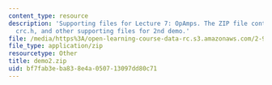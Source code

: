 ```yaml
---
content_type: resource
description: 'Supporting files for Lecture 7: OpAmps. The ZIP file contains: main.c,
  crc.h, and other supporting files for 2nd demo.'
file: /media/https%3A/open-learning-course-data-rc.s3.amazonaws.com/2-996-biomedical-devices-design-laboratory-fall-2007/bf7fab3eba838e4a050713097dd80c71_demo2.zip
file_type: application/zip
resourcetype: Other
title: demo2.zip
uid: bf7fab3e-ba83-8e4a-0507-13097dd80c71
---
```

